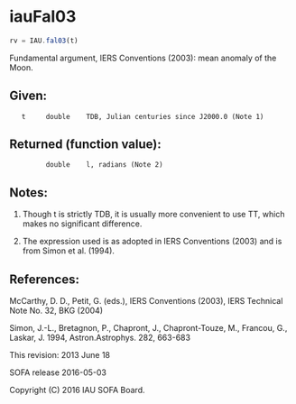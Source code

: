 # iauFal03

```js
rv = IAU.fal03(t)
```

Fundamental argument, IERS Conventions (2003):
mean anomaly of the Moon.

## Given:
```
   t     double    TDB, Julian centuries since J2000.0 (Note 1)
```

## Returned (function value):
```
         double    l, radians (Note 2)
```

## Notes:

1) Though t is strictly TDB, it is usually more convenient to use
   TT, which makes no significant difference.

2) The expression used is as adopted in IERS Conventions (2003) and
   is from Simon et al. (1994).

## References:

   McCarthy, D. D., Petit, G. (eds.), IERS Conventions (2003),
   IERS Technical Note No. 32, BKG (2004)

   Simon, J.-L., Bretagnon, P., Chapront, J., Chapront-Touze, M.,
   Francou, G., Laskar, J. 1994, Astron.Astrophys. 282, 663-683

This revision:  2013 June 18

SOFA release 2016-05-03

Copyright (C) 2016 IAU SOFA Board.
